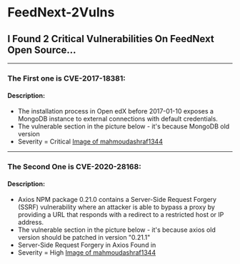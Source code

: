 # FeedNext-2Vulns
## I Found 2 Critical Vulnerabilities On FeedNext Open Source...
-------------------------------------------------------------------------
### The First one is CVE-2017-18381:
#### Description:
- The installation process in Open edX before 2017-01-10 exposes a MongoDB instance to external connections with default credentials.
- The vulnerable section in the picture below - it's because MongoDB old version
- Severity = Critical
[Image of mahmoudashraf1344](https://github.com/0x1mahmoud/FeedNext-2Vulns/blob/main/images/MonoDB.png)
-----------------------------------------------------------------------------------------
### The Second One is CVE-2020-28168:
#### Description:
- Axios NPM package 0.21.0 contains a Server-Side Request Forgery (SSRF) vulnerability where an attacker is able to bypass a proxy by providing a URL that responds with a redirect to a restricted host or IP address.
- The vulnerable section in the picture below - it's because axios old version should be patched in version "0.21.1"
- Server-Side Request Forgery in Axios Found in
- Severity = High
[Image of mahmoudashraf1344](https://github.com/0x1mahmoud/FeedNext-2Vulns/blob/main/images/axios.png)

